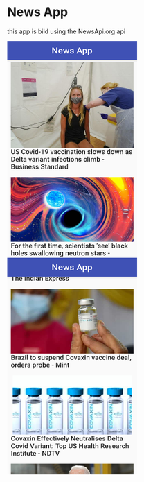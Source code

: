 # News App
this app is bild using the NewsApi.org api

<img src="https://github.com/Aayush-404/Basic-news-App/blob/master/Screenshots/Screenshot_20210630_084029.png" width="300" height= "500" align="left">
<img src= "https://github.com/Aayush-404/Basic-news-App/blob/master/Screenshots/Screenshot_20210630_084230.png" width="300" height="500">
